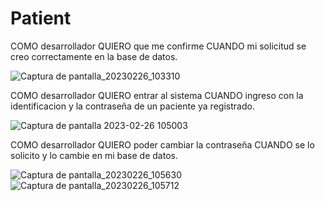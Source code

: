# Patient
  COMO desarrollador QUIERO que me confirme CUANDO mi solicitud se creo correctamente en la base de datos.


![Captura de pantalla_20230226_103310](https://user-images.githubusercontent.com/92393164/221413969-71e0d5b5-8b83-4889-bec5-768f24b92304.png)



COMO desarrollador QUIERO entrar al sistema CUANDO ingreso con la identificacion y la contraseña de un paciente ya registrado.

![Captura de pantalla 2023-02-26 105003](https://user-images.githubusercontent.com/92393164/221414585-a7da7538-667b-4e5c-bc83-178bb8db4928.png)


COMO desarrollador QUIERO poder cambiar la contraseña CUANDO se lo solicito y lo cambie en mi base de datos.

![Captura de pantalla_20230226_105630](https://user-images.githubusercontent.com/92393164/221415103-815f35a7-0fd0-4884-b6f7-266e148d59a5.png)
![Captura de pantalla_20230226_105712](https://user-images.githubusercontent.com/92393164/221415138-462758aa-36f8-4826-80c4-348190458f15.png)



